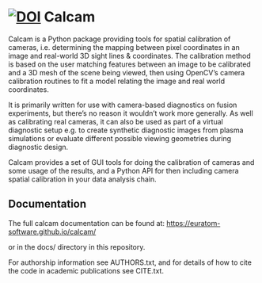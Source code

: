 [![DOI](https://zenodo.org/badge/92296352.svg)](https://zenodo.org/badge/latestdoi/92296352)
Calcam 
======
Calcam is a Python package providing tools for spatial calibration of cameras, i.e. determining the mapping between pixel coordinates in an image and real-world 3D sight lines & coordinates. The calibration method is based on the user matching features between an image to be calibrated and a 3D mesh of the scene being viewed, then using OpenCV’s camera calibration routines to fit a model relating the image and real world coordinates.

It is primarily written for use with camera-based diagnostics on fusion experiments, but there’s no reason it wouldn’t work more generally. As well as calibrating real cameras, it can also be used as part of a virtual diagnostic setup e.g. to create synthetic diagnostic images from plasma simulations or evaluate different possible viewing geometries during diagnostic design. 

Calcam provides a set of GUI tools for doing the calibration of cameras and some usage of the results, and a Python API for then including camera spatial calibration in your data analysis chain.

Documentation
--------------
The full calcam documentation can be found at: https://euratom-software.github.io/calcam/

or in the docs/ directory in this repository.

For authorship information see AUTHORS.txt, and for details of how to cite the code in academic publications see CITE.txt.
